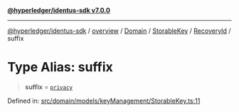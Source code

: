 [**@hyperledger/identus-sdk v7.0.0**](../../../../../../../../README.md)

***

[@hyperledger/identus-sdk](../../../../../../../../README.md) / [overview](../../../../../../../README.md) / [Domain](../../../../../README.md) / [StorableKey](../../../README.md) / [RecoveryId](../README.md) / suffix

# Type Alias: suffix

> **suffix** = [`privacy`](privacy.md)

Defined in: [src/domain/models/keyManagement/StorableKey.ts:11](https://github.com/hyperledger/identus-edge-agent-sdk-ts/blob/96423ee84b124a31ce63036d9d623d1cb73a13c2/src/domain/models/keyManagement/StorableKey.ts#L11)
